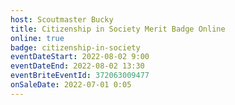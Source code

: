 ```yaml
---
host: Scoutmaster Bucky
title: Citizenship in Society Merit Badge Online
online: true
badge: citizenship-in-society
eventDateStart: 2022-08-02 9:00
eventDateEnd: 2022-08-02 13:30
eventBriteEventId: 372063009477
onSaleDate: 2022-07-01 0:05
---
```

